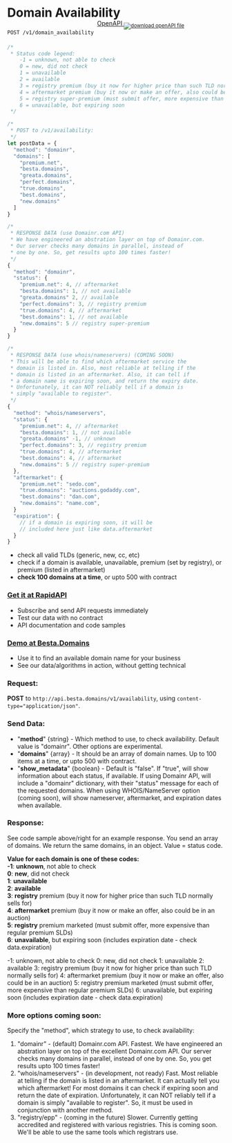 # Domain Availability

`POST /v1/domain_availability` &nbsp;<span style="position:relative;top:-1.22rem;"><a href="/openAPI/v1-domain-availability.yaml" download>OpenAPI <sub><img class="side-contact-icon" alt="download openAPI file" src="/images/openAPI/file-download.svg" /></sub></a> </span>

```javascript
/*
 * Status code legend:
    -1 = unknown, not able to check
    0 = new, did not check
    1 = unavailable
    2 = available
    3 = registry premium (buy it now for higher price than such TLD normally sells for)
    4 = aftermarket premium (buy it now or make an offer, also could be in an auction)
    5 = registry super-premium (must submit offer, more expensive than regular premium SLDs)
    6 = unavailable, but expiring soon
 */

/*
 * POST to /v1/availability:
 */
let postData = {
  "method": "domainr",
  "domains": [
    "premium.net",
    "besta.domains",
    "greata.domains",
    "perfect.domains",
    "true.domains",
    "best.domains",
    "new.domains"
  ]
}

/*
 * RESPONSE DATA (use Domainr.com API)
 * We have engineered an abstration layer on top of Domainr.com.
 * Our server checks many domains in parallel, instead of
 * one by one. So, get results upto 100 times faster!
 */
{
  "method": "domainr",
  "status": {
    "premium.net": 4, // aftermarket
    "besta.domains": 1, // not available
    "greata.domains" 2, // available
    "perfect.domains": 3, // registry premium
    "true.domains": 4, // aftermarket
    "best.domains": 1, // not available
    "new.domains": 5 // registry super-premium
  }
}

/*
 * RESPONSE DATA (use whois/nameservers) (COMING SOON)
 * This will be able to find which aftermarket service the
 * domain is listed in. Also, most reliable at telling if the
 * domain is listed in an aftermarket. Also, it can tell if
 * a domain name is expiring soon, and return the expiry date.
 * Unfortunately, it can NOT reliably tell if a domain is
 * simply "available to register".
 */
{
  "method": "whois/nameservers",
  "status": {
    "premium.net": 4, // aftermarket
    "besta.domains": 1, // not available
    "greata.domains" -1, // unknown
    "perfect.domains": 3, // registry premium
    "true.domains": 4, // aftermarket
    "best.domains": 4, // aftermarket
    "new.domains": 5 // registry super-premium
  },
  "aftermarket": {
    "premium.net": "sedo.com",
    "true.domains": "auctions.godaddy.com",
    "best.domains": "dan.com",
    "new.domains": "name.com",
  }
  "expiration": {
    // if a domain is expiring soon, it will be
    // included here just like data.aftermarket
  }
}
```

- check all valid TLDs (generic, new, cc, etc)
- check if a domain is available, unavailable, premium (set by registry), or premium (listed in aftermarket)
- **check 100 domains at a time**, or upto 500 with contract

### [Get it at RapidAPI<span class="icon-external-link"></span>](https://rapidapi.com/besta-domains/api/domain-availability-bulk)

- Subscribe and send API requests immediately
- Test our data with no contract
- API documentation and code samples

### [Demo at Besta.Domains<span class="icon-external-link"></span>](https://besta.domains)

- Use it to find an available domain name for your business
- See our data/algorithms in action, without getting technical

### Request:

**POST** to `http://api.besta.domains/v1/availability`, using `content-type="application/json"`.

### Send Data:

- "**method**" {string} - Which method to use, to check availability. Default value is "domainr". Other options are experimental.
- "**domains**" {array} - It should be an array of domain names. Up to 100 items at a time, or upto 500 with contract.
- "**show_metadata**" {boolean} - Default is "false". If "true", will show information about each status, if available. If using Domainr API, will include a "domainr" dictionary, with their "status" message for each of the requested domains. When using WHOIS/NameServer option (coming soon), will show nameserver, aftermarket, and expiration dates when available.

### Response:

See code sample above/right for an example response. You send an array of domains. We return the same domains, in an object. Value = status code.

**Value for each domain is one of these codes:** \
**-1**: **unknown**, not able to check\
**0**: **new**, did not check\
**1**: **unavailable**\
**2**: **available**\
**3**: **registry** premium (buy it now for higher price than such TLD normally sells for)\
**4**: **aftermarket** premium (buy it now or make an offer, also could be in an auction)\
**5**: **registry** premium marketed (must submit offer, more expensive than regular premium SLDs)\
**6**: **unavailable**, but expiring soon (includes expiration date - check data.expiration)

-1: unknown, not able to check
0: new, did not check
1: unavailable
2: available
3: registry premium (buy it now for higher price than such TLD normally sells for)
4: aftermarket premium (buy it now or make an offer, also could be in an auction)
5: registry premium marketed (must submit offer, more expensive than regular premium SLDs)
6: unavailable, but expiring soon (includes expiration date - check data.expiration)

### More options coming soon:

Specify the "method", which strategy to use, to check availability:

1. "domainr" - (default) Domainr.com API. Fastest. We have engineered an abstration layer on top of the excellent Domainr.com API. Our server checks many domains in parallel, instead of one by one. So, you get results upto 100 times faster!
2. "whois/nameservers" - (in development, not ready) Fast. Most reliable at telling if the domain is listed in an aftermarket. It can actually tell you which aftermarket! For most domains it can check if expiring soon and return the date of expiration. Unfortunately, it can NOT reliably tell if a domain is simply "available to register". So, it must be used in conjunction with another method.
3. "registry/epp" - (coming in the future) Slower. Currently getting accredited and registered with various registries. This is coming soon. We'll be able to use the same tools which registrars use.
